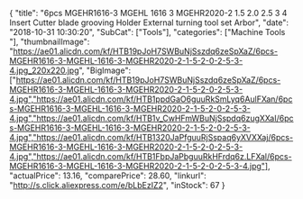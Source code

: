 {
	"title": "6pcs MGEHR1616-3 MGEHL 1616 3 MGEHR2020-2 1.5 2.0 2.5 3 4 Insert Cutter blade grooving Holder External turning tool set Arbor",
	"date": "2018-10-31 10:30:20",
	"SubCat": ["Tools"],
	"categories": ["Machine Tools "],
	"thumbnailImage": "https://ae01.alicdn.com/kf/HTB19pJoH7SWBuNjSszdq6zeSpXaZ/6pcs-MGEHR1616-3-MGEHL-1616-3-MGEHR2020-2-1-5-2-0-2-5-3-4.jpg_220x220.jpg",
	"BigImage": ["https://ae01.alicdn.com/kf/HTB19pJoH7SWBuNjSszdq6zeSpXaZ/6pcs-MGEHR1616-3-MGEHL-1616-3-MGEHR2020-2-1-5-2-0-2-5-3-4.jpg","https://ae01.alicdn.com/kf/HTB1ppdGaO6guuRkSmLyq6AulFXan/6pcs-MGEHR1616-3-MGEHL-1616-3-MGEHR2020-2-1-5-2-0-2-5-3-4.jpg","https://ae01.alicdn.com/kf/HTB1v_CwHFmWBuNjSspdq6zugXXaI/6pcs-MGEHR1616-3-MGEHL-1616-3-MGEHR2020-2-1-5-2-0-2-5-3-4.jpg","https://ae01.alicdn.com/kf/HTB1320JaPfguuRjSspaq6yXVXXaj/6pcs-MGEHR1616-3-MGEHL-1616-3-MGEHR2020-2-1-5-2-0-2-5-3-4.jpg","https://ae01.alicdn.com/kf/HTB1FbpJaPbguuRkHFrdq6z.LFXal/6pcs-MGEHR1616-3-MGEHL-1616-3-MGEHR2020-2-1-5-2-0-2-5-3-4.jpg"],
	"actualPrice": 13.16,
	"comparePrice": 28.60,
	"linkurl": "http://s.click.aliexpress.com/e/bLbEzIZ2",
	"inStock": 67
}
